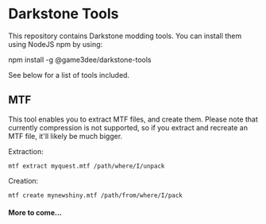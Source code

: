 # Darkstone Tools

This repository contains Darkstone modding tools. You can install them using NodeJS npm by using:

  npm install -g @game3dee/darkstone-tools

See below for a list of tools included.

## MTF

This tool enables you to extract MTF files, and create them. Please note that currently compression is not supported, so if you extract and recreate an MTF file, it'll likely be much bigger.

Extraction:

    mtf extract myquest.mtf /path/where/I/unpack

Creation:

    mtf create mynewshiny.mtf /path/from/where/I/pack

#### More to come...